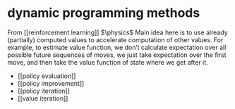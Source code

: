 # dynamic programming methods
From [[reinforcement learning]]
$\physics$
Main idea here is to use already (partially) computed values to accelerate computation of other values. For example, to estimate value function, we don’t calculate expectation over all possible future sequences of moves, we just take expectation over the first move, and then take the value function of state where we get after it.

- [[policy evaluation]]
- [[policy improvement]]
- [[policy iteration]]
- [[value iteration]]